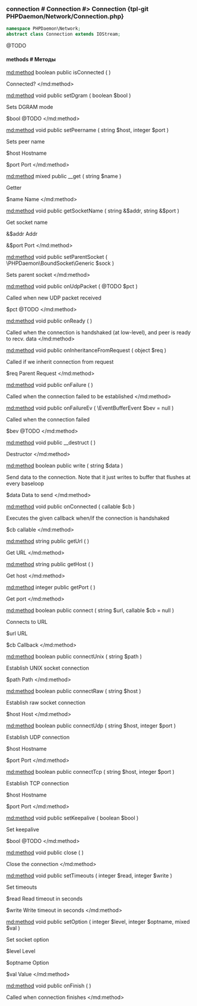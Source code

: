 ### connection # Connection #> Connection {tpl-git PHPDaemon/Network/Connection.php}

```php
namespace PHPDaemon\Network;
abstract class Connection extends IOStream;
```

@TODO

#### methods # Методы

<md:method>
boolean public isConnected ( )

Connected?
</md:method>

<md:method>
void public setDgram ( boolean $bool )

Sets DGRAM mode

$bool
@TODO
</md:method>

<md:method>
void public setPeername ( string $host, integer $port )

Sets peer name

$host
Hostname

$port
Port
</md:method>

<md:method>
mixed public __get ( string $name )

Getter

$name
Name
</md:method>

<md:method>
void public getSocketName ( string &$addr, string &$port )

Get socket name

&$addr
Addr

&$port
Port
</md:method>

<md:method>
void public setParentSocket ( \PHPDaemon\BoundSocket\Generic $sock )

Sets parent socket
</md:method>

<md:method>
void public onUdpPacket ( @TODO $pct )

Called when new UDP packet received

$pct
@TODO
</md:method>

<md:method>
void public onReady ( )

Called when the connection is handshaked (at low-level), and peer is ready to recv. data
</md:method>

<md:method>
void public onInheritanceFromRequest ( object $req )

Called if we inherit connection from request

$req
Parent Request
</md:method>

<md:method>
void public onFailure ( )

Called when the connection failed to be established
</md:method>

<md:method>
void public onFailureEv ( \EventBufferEvent $bev = null )

Called when the connection failed

$bev
@TODO
</md:method>

<md:method>
void public __destruct ( )

Destructor
</md:method>

<md:method>
boolean public write ( string $data )

Send data to the connection. Note that it just writes to buffer that flushes at every baseloop

$data
Data to send
</md:method>

<md:method>
void public onConnected ( callable $cb )

Executes the given callback when/if the connection is handshaked

$cb
callable
</md:method>

<md:method>
string public getUrl ( )

Get URL
</md:method>

<md:method>
string public getHost ( )

Get host
</md:method>

<md:method>
integer public getPort ( )

Get port
</md:method>

<md:method>
boolean public connect ( string $url, callable $cb = null )

Connects to URL

$url
URL

$cb
Callback
</md:method>

<md:method>
boolean public connectUnix ( string $path )

Establish UNIX socket connection

$path
Path
</md:method>

<md:method>
boolean public connectRaw ( string $host )

Establish raw socket connection

$host
Host
</md:method>

<md:method>
boolean public connectUdp ( string $host, integer $port )

Establish UDP connection

$host
Hostname

$port
Port
</md:method>

<md:method>
boolean public connectTcp ( string $host, integer $port )

Establish TCP connection

$host
Hostname

$port
Port
</md:method>

<md:method>
void public setKeepalive ( boolean $bool )

Set keepalive

$bool
@TODO
</md:method>

<md:method>
void public close ( )

Close the connection
</md:method>

<md:method>
void public setTimeouts ( integer $read, integer $write )

Set timeouts

$read
Read timeout in seconds

$write
Write timeout in seconds
</md:method>

<md:method>
void public setOption ( integer $level, integer $optname, mixed $val )

Set socket option

$level
Level

$optname
Option

$val
Value
</md:method>

<md:method>
void public onFinish ( )

Called when connection finishes
</md:method>
